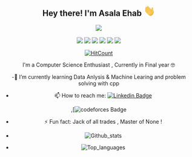 <h2 align="center" >Hey there! I'm Asala Ehab <img src="https://github.com/ABSphreak/ABSphreak/blob/master/gifs/Hi.gif" width="30px"></h2>
<div align="center">
<img src="https://miro.medium.com/max/1400/1*qdAW1TjCN57h1lbuuzvchg.gif" width="400px" />
<br>

<!-- <h1 align="center">Hey there! I'm 👋 Asala Ehab👋 </h1>
 -->

 <p align="center">
        <code><a href="https://www.python.org/" target="_blank"><img height="45" src="https://www.vectorlogo.zone/logos/python/python-ar21.svg"></a></code>
        <code><a href="https://jupyter.org/" target="_blank"><img height="45" src="https://www.vectorlogo.zone/logos/jupyter/jupyter-ar21.svg"></a></code>
        <code><a href="https://numpy.org/" target="_blank"><img height="45" src="https://www.vectorlogo.zone/logos/numpy/numpy-ar21.svg"></a></code>
        <code><a href="https://pandas.pydata.org/" target="_blank"><img height="45" src="https://upload.wikimedia.org/wikipedia/commons/e/ed/Pandas_logo.svg"></a></code>
        <code><a href="https://matplotlib.org/" target="_blank"><img height="45" src="https://upload.wikimedia.org/wikipedia/commons/8/84/Matplotlib_icon.svg"></a></code>
        <code><a href="" target="_blank"><img height="45" src="https://seeklogo.com/images/C/c-logo-672525892C-seeklogo.com.png"></a></code>
     </p>


[![HitCount](http://hits.dwyl.com/Raghav-byte/Raghav-byte.svg)](http://hits.dwyl.com/Raghav-byte/Raghav-byte)

I'm a Computer Science Enthusiast , Currently in Final year 🤓


-🌱 I’m currently learning Data Anlysis & Machine Learing and problem solving with cpp

- 📫 How to reach me:
[![Linkedin Badge](https://img.shields.io/badge/-LinkedIn-blue?style=flat-square&logo=Linkedin&logoColor=white&link=https://www.linkedin.com/in/raghav-byte/)](https://www.linkedin.com/in/asala-ehab-799027231/) 

,[![codeforces Badge](https://codeforces.com/profile/asalaehab)
- ⚡ Fun fact: Jack of all trades , Master of None !


- ![Github_stats](https://github-readme-stats.vercel.app/api?username=asalaehab&count_private=true&show_icons=true&theme=radical)
- ![Top_languages](https://github-readme-stats.vercel.app/api/top-langs/?username=ASALAEhab&show_icons=true&theme=radical)





